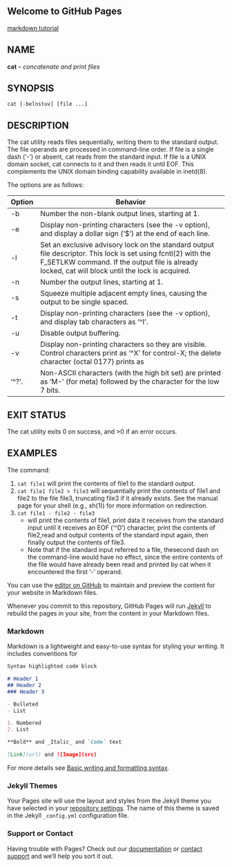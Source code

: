## Welcome to GitHub Pages


[markdown tutorial](https://docs.github.com/en/get-started/writing-on-github/getting-started-with-writing-and-formatting-on-github/basic-writing-and-formatting-syntax)

## NAME
**cat** – *concatenate and print files*

## SYNOPSIS
```
cat [-belnstuv] [file ...]

```

## DESCRIPTION

The cat utility reads files sequentially, writing them to the standard output.  The file operands are processed in command-line order.  If file is a single
dash (‘-’) or absent, cat reads from the standard input.  If file is a UNIX domain socket, cat connects to it and then reads it until EOF.  This complements
the UNIX domain binding capability available in inetd(8).

The options are as follows:

Option | Behavior
-- | --
-b |     Number the non-blank output lines, starting at 1.
-e  |    Display non-printing characters (see the -v option), and display a dollar sign (‘$’) at the end of each line.
-l   |   Set an exclusive advisory lock on the standard output file descriptor.  This lock is set using fcntl(2) with the F_SETLKW command.  If the output file is already locked, cat will block until the lock is acquired.
-n  |    Number the output lines, starting at 1.
-s  |    Squeeze multiple adjacent empty lines, causing the output to be single spaced.
-t  |    Display non-printing characters (see the -v option), and display tab characters as ‘^I’.
-u  |    Disable output buffering.
-v  |    Display non-printing characters so they are visible.  Control characters print as ‘^X’ for control-X; the delete character (octal 0177) prints as
‘^?’. |  Non-ASCII characters (with the high bit set) are printed as ‘M-’ (for meta) followed by the character for the low 7 bits.

## EXIT STATUS
The cat utility exits 0 on success, and >0 if an error occurs.

## EXAMPLES
The command:

1. `cat file1` will print the contents of file1 to the standard output.
2. `cat file1 file2 > file3` will sequentially print the contents of file1 and file2 to the file file3, truncating file3 if it already exists.  See the manual page for your shell (e.g., sh(1)) for more information on redirection.
3. `cat file1 - file2 - file3`
    - will print the contents of file1, print data it receives from the standard input until it receives an EOF (‘^D’) character, print the contents of file2,read and output contents of the standard input again, then finally output the contents of file3.
    - Note that if the standard input referred to a file, thesecond dash on the command-line would have no effect, since the entire contents of the file would have already been read and printed by cat when it encountered the first ‘-’ operand.


You can use the [editor on GitHub](https://github.com/pgoldtho/markdown-demo/edit/main/docs/index.md) to maintain and preview the content for your website in Markdown files.

Whenever you commit to this repository, GitHub Pages will run [Jekyll](https://jekyllrb.com/) to rebuild the pages in your site, from the content in your Markdown files.

### Markdown

Markdown is a lightweight and easy-to-use syntax for styling your writing. It includes conventions for

```markdown
Syntax highlighted code block

# Header 1
## Header 2
### Header 3

- Bulleted
- List

1. Numbered
2. List

**Bold** and _Italic_ and `Code` text

[Link](url) and ![Image](src)
```

For more details see [Basic writing and formatting syntax](https://docs.github.com/en/github/writing-on-github/getting-started-with-writing-and-formatting-on-github/basic-writing-and-formatting-syntax).

### Jekyll Themes

Your Pages site will use the layout and styles from the Jekyll theme you have selected in your [repository settings](https://github.com/pgoldtho/markdown-demo/settings/pages). The name of this theme is saved in the Jekyll `_config.yml` configuration file.

### Support or Contact

Having trouble with Pages? Check out our [documentation](https://docs.github.com/categories/github-pages-basics/) or [contact support](https://support.github.com/contact) and we’ll help you sort it out.
